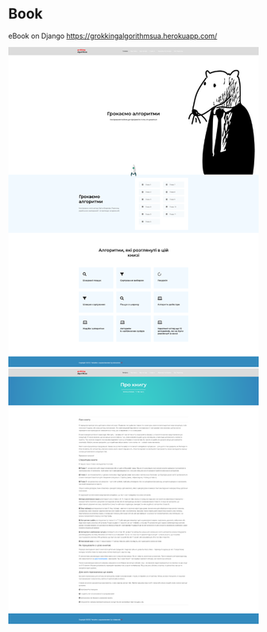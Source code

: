 # Book
eBook on Django https://grokkingalgorithmsua.herokuapp.com/

<img src="https://github.com/ratataololo/Book/raw/main/book/screen_book_main.png" max-height="700" title="hover text">
<img src="https://github.com/ratataololo/Book/raw/main/book/screen_book_about.png" max-height="700" title="hover text">
